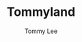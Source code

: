 ---
title: "Tommyland"
author: "Tommy Lee"
img: "tommyland.jpg"
review: "I should stop reading rock-biographies. They are all the same."
---